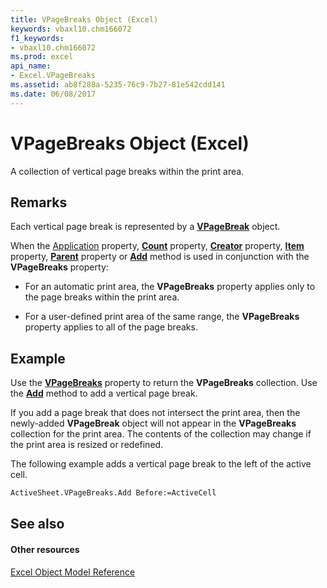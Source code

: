 ```yaml
---
title: VPageBreaks Object (Excel)
keywords: vbaxl10.chm166072
f1_keywords:
- vbaxl10.chm166072
ms.prod: excel
api_name:
- Excel.VPageBreaks
ms.assetid: ab8f288a-5235-76c9-7b27-81e542cdd141
ms.date: 06/08/2017
---
```



# VPageBreaks Object (Excel)

A collection of vertical page breaks within the print area.


## Remarks

Each vertical page break is represented by a  **[VPageBreak](Excel.VPageBreak.md)** object.

When the [Application](Excel.VPageBreaks.Application.md) property, **[Count](Excel.VPageBreaks.Count.md)** property, **[Creator](Excel.LineFormat.Creator.md)** property, **[Item](Excel.VPageBreaks.Item.md)** property, **[Parent](Excel.VPageBreaks.Parent.md)** property or **[Add](Excel.VPageBreaks.Add.md)** method is used in conjunction with the **VPageBreaks** property:


- For an automatic print area, the  **VPageBreaks** property applies only to the page breaks within the print area.
    
- For a user-defined print area of the same range, the  **VPageBreaks** property applies to all of the page breaks.
    

## Example

Use the  **[VPageBreaks](Excel.Sheets.VPageBreaks.md)** property to return the **VPageBreaks** collection. Use the **[Add](Excel.VPageBreaks.Add.md)** method to add a vertical page break.

If you add a page break that does not intersect the print area, then the newly-added  **VPageBreak** object will not appear in the **VPageBreaks** collection for the print area. The contents of the collection may change if the print area is resized or redefined.

The following example adds a vertical page break to the left of the active cell.




```vb
ActiveSheet.VPageBreaks.Add Before:=ActiveCell
```


## See also


#### Other resources


[Excel Object Model Reference](http://msdn.microsoft.com/library/11ea8598-8a20-92d5-f98b-0da04263bf2c%28Office.15%29.aspx)


